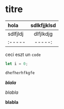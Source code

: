 # titre
| hola     | sdlkfjjklsd |
| :------- | :---------: |
| sdlfjldj |  dlfjlkdjg  |
| :-----   |   -----:    |
ceci eszt un `code`

```js
let i = 0;

dhefherhfkgfe
```

***blala*** 

*blabla*

**blabla**


